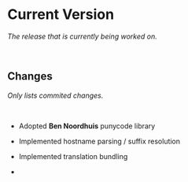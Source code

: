 
# Current Version

*The release that is currently being worked on.*

<br>

## Changes

*Only lists commited changes.*

<br>

-   Adopted **Ben Noordhuis** punycode library

-   Implemented hostname parsing / suffix resolution

-   Implemented translation bundling

-   


<br>

